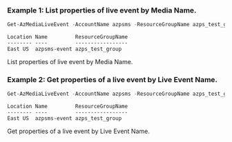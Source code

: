 ### Example 1: List properties of live event by Media Name.
```powershell
Get-AzMediaLiveEvent -AccountName azpsms -ResourceGroupName azps_test_group
```

```output
Location Name         ResourceGroupName
-------- ----         -----------------
East US  azpsms-event azps_test_group
```

List properties of live event by Media Name.

### Example 2: Get properties of a live event by Live Event Name.
```powershell
Get-AzMediaLiveEvent -AccountName azpsms -ResourceGroupName azps_test_group -Name azpsms-event
```

```output
Location Name         ResourceGroupName
-------- ----         -----------------
East US  azpsms-event azps_test_group
```

Get properties of a live event by Live Event Name.